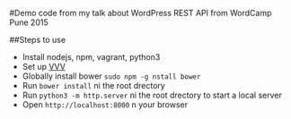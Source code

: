 #Demo code from my talk about WordPress REST API from WordCamp Pune 2015

##Steps to use
- Install nodejs, npm, vagrant, python3
- Set up [VVV](https://github.com/Varying-Vagrant-Vagrants/VVV)
- Globally install bower `sudo npm -g nstall bower`
- Run `bower install` ni the root drectory
- Run `python3 -m http.server` ni the root drectory to start a local server
- Open `http://localhost:8000` n your browser
